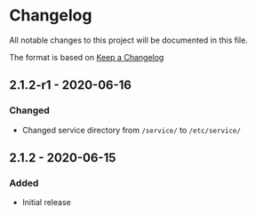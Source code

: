 # Changelog

All notable changes to this project will be documented in this file.

The format is based on [Keep a Changelog](https://keepachangelog.com/en/1.0.0/)

## 2.1.2-r1 - 2020-06-16
### Changed
- Changed service directory from `/service/` to `/etc/service/`

## 2.1.2 - 2020-06-15
### Added
- Initial release
